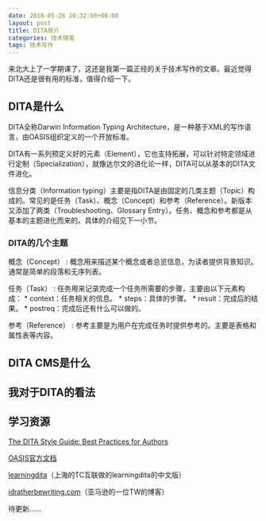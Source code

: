 ```yaml
---
date: 2018-05-28 20:32:50+08:00
layout: post
title: DITA简介
categories: 技术随笔
tags: 技术写作
---
```


来北大上了一学期课了，这还是我第一篇正经的关于技术写作的文章。最近觉得DITA还是很有用的标准，值得介绍一下。

## DITA是什么

DITA全称Darwin Information Typing Architecture，是一种基于XML的写作语言，由OASIS组织定义的一个开放标准。

DITA有一系列预定义好的元素（Element），它也支持拓展，可以针对特定领域进行定制（Specialization），就像达尔文的进化论一样，DITA可以从基本的DITA文件进化。

信息分类（Information typing）主要是指DITA是由固定的几类主题（Topic）构成的。常见的是任务（Task）、概念（Concept）和参考（Reference）。新版本又添加了两类（Troubleshooting、Glossary Entry）。任务、概念和参考都是从基本的主题进化而来的。具体的介绍见下一小节。

### DITA的几个主题


概念（Concept）
:  概念用来描述某个概念或者总览信息，为读者提供背景知识。通常是简单的段落和无序列表。


任务（Task）
:  任务用来记录完成一个任务所需要的步骤，主要由以下元素构成：
    * context：任务相关的信息。
    * steps：具体的步骤。
    * result：完成后的结果。
    * postreq：完成后还有什么可以做的。
        
参考（Reference）
:  参考主要是为用户在完成任务时提供参考的。主要是表格和属性表等内容。


## DITA CMS是什么

## 我对于DITA的看法

## 学习资源

[The DITA Style Guide: Best Practices for Authors](https://www.oxygenxml.com/dita/styleguide/webhelp-feedback/index_frames.html)

[OASIS官方文档](http://docs.oasis-open.org/dita/v1.2/spec/DITA1.2-spec.html)

[learningdita](http://www.learningdita.cn)（上海的TC互联做的learningdita的中文版）

[idratherbewriting.com](http://idratherbewriting.com)（亚马逊的一位TW的博客）

待更新……



